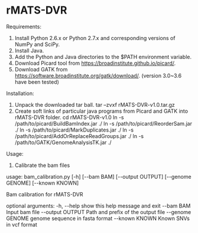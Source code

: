 # rMATS-DVR



Requirements:
1) Install Python 2.6.x or Python 2.7.x and corresponding versions of NumPy and SciPy.
2) Install Java. 
3) Add the Python and Java directories to the $PATH environment variable.
4) Download Picard tool from https://broadinstitute.github.io/picard/.
5) Download GATK from https://software.broadinstitute.org/gatk/download/. (version 3.0~3.6 have been tested)

Installation:

1) Unpack the downloaded tar ball.
	tar –zvxf rMATS-DVR-v1.0.tar.gz
2) Create soft links of particular java programs from Picard and GATK into rMATS-DVR folder. 
	cd rMATS-DVR-v1.0
	ln -s  /path/to/picard/BuildBamIndex.jar ./
	ln -s /path/to/picard/ReorderSam.jar ./
	ln -s /path/to/picard/MarkDuplicates.jar ./
	ln -s /path/to/picard/AddOrReplaceReadGroups.jar ./
	ln -s /path/to/GATK/GenomeAnalysisTK.jar ./

Usage:

1) Calibrate the bam files 



usage: bam_calibration.py [-h] [--bam BAM] [--output OUTPUT] [--genome GENOME]
                          [--known KNOWN]

Bam calibration for rMATS-DVR

optional arguments:
  -h, --help       show this help message and exit
  --bam BAM        Input bam file
  --output OUTPUT  Path and prefix of the output file
  --genome GENOME  genome sequence in fasta format
  --known KNOWN    Known SNVs in vcf format









